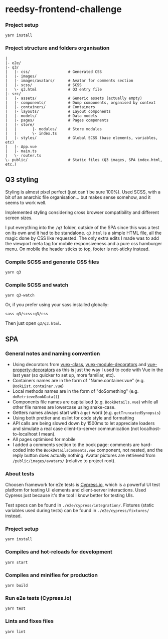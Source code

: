 
# reedsy-frontend-challenge

### Project setup
```
yarn install
```

### Project structure and folders organisation

```
|
|- e2e/
|- q3/
|   |- css/                 # Generated CSS
|   |- images/
|   |- images/avatars/      # Avatar for comments section
|   |- scss/                # SCSS
|   \- q3.html              # Q3 entry file
|- src/
|   |- assets/              # Generic assets (actually empty)
|   |- components/          # Dump components, organised by context
|   |- containers/          # Containers
|   |- layouts/             # Layout components
|   |- models/              # Data models
|   |- pages/               # Pages components
|   |- store/
|   |       |- modules/     # Store modules
|   |       \- index.ts
|   |- styles/              # Global SCSS (base elements, variables, etc)
|   |- App.vue
|   |- main.ts
|   \- router.ts
\- public/                  # Static files (Q3 images, SPA index.html, etc.)
```


## Q3 styling

Styling is almost pixel perfect (just can't be sure 100%). Used SCSS, with a bit of an anarchic file organisation... but makes sense somehow, and it seems to work well.

Implemented styling considering cross browser compatibility and different screen sizes.

I put everything into the ```/q3``` folder, outside of the SPA since this was a test on its own and it had to be standalone. ```q3.html``` is a simple HTML file, all the magic done by CSS like requested. The only extra edits I made was to add the viewport meta tag for mobile responsiveness and a pure css hamburger menu. On mobile the header sticks to top, footer is not-sticky instead.

### Compile SCSS and generate CSS files
```
yarn q3
```

### Compile SCSS and watch
```
yarn q3-watch
```

Or, if you prefer using your sass installed globally: 

```
sass q3/scss:q3/css
```

Then just open ```q3/q3.html```.

## SPA

### General notes and naming convention

- Using decorators from [vuex-class](https://github.com/ktsn/vuex-class), [vuex-module-decorators](https://github.com/championswimmer/vuex-module-decorators) and [vue-property-decorators](https://github.com/kaorun343/vue-property-decorator) as this is just the way I used to code with Vue in the last year (so quicker to set up, more familiar, etc).
- Containers names are in the form of "Name.container.vue" (e.g. `BookList.container.vue`)
- Local methods names are in the form of "doSomething" (e.g. `doRetrieveBookData()`)
- Components file names are capitalised (e.g. `BookDetails.vue`) while all other file names are lowercase using snake-case.
- Getters names always start with a `get` word (e.g. `getTruncatedSynopsis`)
- Using both prettier and eslint for code style and formatting
- API calls are being slowed down by 1500ms to let appreciate loaders and simulate a real case client-to-server communication (not localhost-to-localhost I mean).
- All pages optimised for mobile
- I added a comments section to the book page: comments are hard-coded into the `BookDetailsComments.vue` component, not nested, and the reply button does actually nothing. Avatar pictures are retrieved from `/public/images/avatars/` (relative to project root).

### About tests

Choosen framework for e2e tests is [Cypress.io](https://www.cypress.io/), which is a powerful UI test platform for testing UI elements and client-server interactions. Used Cypress just because it's the tool I know better for testing UIs.

Test specs can be found in `./e2e/cypress/integration/`. Fixtures (static variables used during tests) can be found in `./e2e/cypress/fixtures/` instead.

### Project setup
```
yarn install
```

### Compiles and hot-reloads for development
```
yarn start
```

### Compiles and minifies for production
```
yarn build
```

### Run e2e tests (Cypress.io)
```
yarn test
```

### Lints and fixes files
```
yarn lint
```

